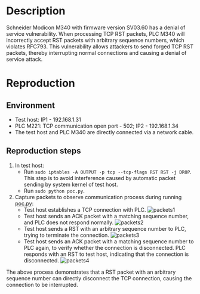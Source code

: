 # Description
Schneider Modicon M340 with firmware version SV03.60 has a denial of service vulnerability. When processing TCP RST packets, PLC M340 will incorrectly accept RST packets with arbitrary sequence numbers, which violates RFC793. This vulnerability allows attackers to send forged TCP RST packets, thereby interrupting normal connections and causing a denial of service attack.

# Reproduction
## Environment
* Test host: IP1 - 192.168.1.31
* PLC M221: TCP communication open port - 502; IP2 - 192.168.1.34
* The test host and PLC M340 are directly connected via a network cable.

## Reproduction steps
1. In test host:
   * Run `sudo iptables -A OUTPUT -p tcp --tcp-flags RST RST -j DROP`. This step is to avoid interference caused by automatic packet sending by system kernel of test host.
   * Run `sudo python poc.py`. 
3. Capture packets to observe communication process during running [poc.py](https://github.com/zq-star/TCP-Vuln-Report/blob/master/PLC/Schneider-M340/tcp-rst/poc.py):
   * Test host establishes a TCP connection with PLC.
![packets1]()
   * Test host sends an ACK packet with a matching sequence number, and PLC does not respond normally.
![packets2]()
   * Test host sends a RST with an arbitrary sequence number to PLC, trying to terminate the connection.
![packets3]()
   * Test host sends an ACK packet with a matching sequence number to PLC again, to verify whether the connection is disconnected. PLC responds with an RST to test host, indicating that the connection is disconnected.
![packets4]()
  
The above process demonstrates that a RST packet with an arbitrary sequence number can directly disconnect the TCP connection, causing the connection to be interrupted.


